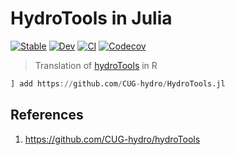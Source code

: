 # HydroTools in Julia

[![Stable](https://img.shields.io/badge/docs-stable-blue.svg)](https://CUG-hydro.github.io/HydroTools.jl/stable)
[![Dev](https://img.shields.io/badge/docs-dev-blue.svg)](https://CUG-hydro.github.io/HydroTools.jl/dev)
[![CI](https://github.com/CUG-hydro/HydroTools.jl/actions/workflows/CI.yml/badge.svg)](https://github.com/CUG-hydro/HydroTools.jl/actions/workflows/CI.yml)
[![Codecov](https://codecov.io/gh/CUG-hydro/HydroTools.jl/branch/master/graph/badge.svg)](https://codecov.io/gh/CUG-hydro/HydroTools.jl)


> Translation of [hydroTools](https://github.com/CUG-hydro/hydroTools) in R

```julia
] add https://github.com/CUG-hydro/HydroTools.jl
```

## References

1. <https://github.com/CUG-hydro/hydroTools>
